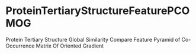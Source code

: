 # ProteinTertiaryStructureFeaturePCOMOG
Protein Tertiary Structure Global Similarity Compare Feature Pyramid of Co-Occurrence Matrix Of Oriented Gradient


